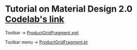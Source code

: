 # Tutorial on Material Design 2.0 [Codelab's link](https://codelabs.developers.google.com/codelabs/mdc-101-kotlin/index.html?index=..%2F..%2Findex#0)

Toolbar -> [ProductGridFragment.xml](/23_MaterialDesign/Material%20Components/app/src/main/res/layout/product_grid_fragment.xml)

Toolbar menu -> [ProductGridFragment.kt](/23_MaterialDesign/Material%20Components/app/src/main/java/com/google/codelabs/mdc/kotlin/shrine/ProductGridFragment.kt)
